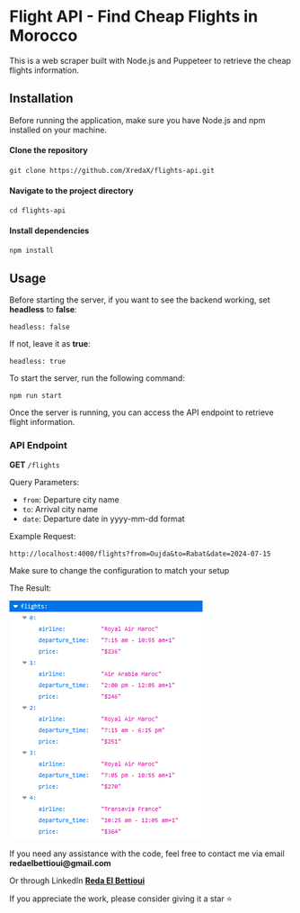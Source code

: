 <h1>Flight API - Find Cheap Flights in Morocco</h1>
<p>This is a web scraper built with Node.js and Puppeteer to retrieve the cheap flights information.</p>

<h2>Installation</h2>
<p>Before running the application, make sure you have Node.js and npm installed on your machine.</p>

<h4>Clone the repository</h4>
<pre><code>git clone https://github.com/XredaX/flights-api.git</code></pre>

<h4>Navigate to the project directory</h4>
<pre><code>cd flights-api</code></pre>

<h4>Install dependencies</h4>
<pre><code>npm install</code></pre>

<h2>Usage</h2>
<p>Before starting the server, if you want to see the backend working, set <strong>headless</strong> to <strong>false</strong>:</p>
<pre><code>headless: false</code></pre>
<p>If not, leave it as <strong>true</strong>:</p>
<pre><code>headless: true</code></pre>

<p>To start the server, run the following command:</p>
<pre><code>npm run start</code></pre>

<p>Once the server is running, you can access the API endpoint to retrieve flight information.</p>
<h3>API Endpoint</h3>
<p><strong>GET</strong> <code>/flights</code></p>
<p>Query Parameters:</p>
<ul>
  <li><code>from</code>: Departure city name</li>
  <li><code>to</code>: Arrival city name</li>
  <li><code>date</code>: Departure date in yyyy-mm-dd format</li>
</ul>

<p>Example Request:</p>
<pre><code>http://localhost:4000/flights?from=Oujda&to=Rabat&date=2024-07-15</code></pre>
<p>Make sure to change the configuration to match your setup</p>

<p>The Result:</p>
<img src="dist/res.PNG" alt="Result Image"/>


<p>If you need any assistance with the code, feel free to contact me via email <strong><i class="fas fa-envelope"></i> redaelbettioui@gmail.com</strong> </p>
<p>Or through LinkedIn <strong><a href="https://www.linkedin.com/in/reda-el-bettioui/">Reda El Bettioui</a></strong></p>

<p>If you appreciate the work, please consider giving it a star ⭐ </p>


